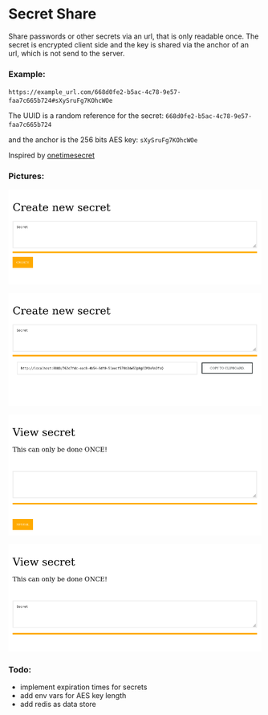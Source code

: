 # Secret Share
Share passwords or other secrets via an url, that is only readable once.
The secret is encrypted client side and the key is shared via the anchor of an url, which is not send to the server.

### Example:
`https://example_url.com/668d0fe2-b5ac-4c78-9e57-faa7c665b724#sXySruFg7KOhcWOe`

The UUID is a random reference for the secret: `668d0fe2-b5ac-4c78-9e57-faa7c665b724`

and the anchor is the 256 bits AES key: `sXySruFg7KOhcWOe`

Inspired by [onetimesecret](https://github.com/onetimesecret/onetimesecret)

### Pictures:

![enter_secret](https://github.com/KaNe23/secret_share/blob/master/pictures/enter_secret.png?raw=true)

![create_secret](https://github.com/KaNe23/secret_share/blob/master/pictures/create_secret.png?raw=true)

![view_secret](https://github.com/KaNe23/secret_share/blob/master/pictures/view_secret.png?raw=true)

![reveal_secret](https://github.com/KaNe23/secret_share/blob/master/pictures/reveal_secret.png?raw=true)

### Todo:
- implement expiration times for secrets
- add env vars for AES key length
- add redis as data store